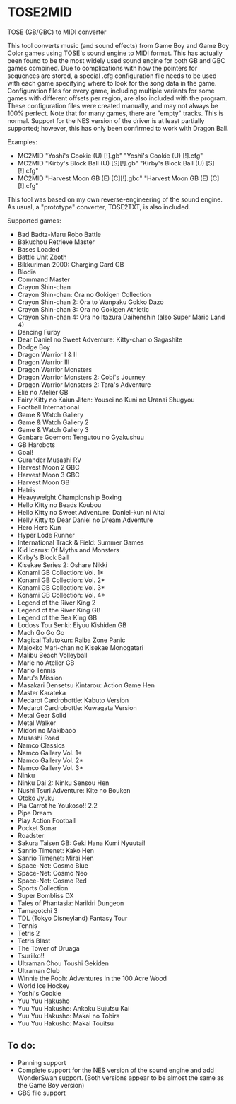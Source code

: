 # TOSE2MID
TOSE (GB/GBC) to MIDI converter

This tool converts music (and sound effects) from Game Boy and Game Boy Color games using TOSE's sound engine to MIDI format. This has actually been found to be the most widely used sound engine for both GB and GBC games combined.
Due to complications with how the pointers for sequences are stored, a special .cfg configuration file needs to be used with each game specifying where to look for the song data in the game. Configuration files for every game, including multiple variants for some games with different offsets per region, are also included with the program. These configuration files were created manually, and may not always be 100% perfect. Note that for many games, there are "empty" tracks. This is normal.
Support for the NES version of the driver is at least partially supported; however, this has only been confirmed to work with Dragon Ball.

Examples:
* MC2MID "Yoshi's Cookie (U) [!].gb" "Yoshi's Cookie (U) [!].cfg"
* MC2MID "Kirby's Block Ball (U) [S][!].gb" "Kirby's Block Ball (U) [S][!].cfg"
* MC2MID "Harvest Moon GB (E) [C][!].gbc" "Harvest Moon GB (E) [C][!].cfg"

This tool was based on my own reverse-engineering of the sound engine. As usual, a "prototype" converter, TOSE2TXT, is also included.

Supported games:
  * Bad Badtz-Maru Robo Battle
  * Bakuchou Retrieve Master
  * Bases Loaded
  * Battle Unit Zeoth
  * Bikkuriman 2000: Charging Card GB
  * Blodia
  * Command Master
  * Crayon Shin-chan
  * Crayon Shin-chan: Ora no Gokigen Collection
  * Crayon Shin-chan 2: Ora to Wanpaku Gokko Dazo
  * Crayon Shin-chan 3: Ora no Gokigen Athletic
  * Crayon Shin-chan 4: Ora no Itazura Daihenshin (also Super Mario Land 4)
  * Dancing Furby
  * Dear Daniel no Sweet Adventure: Kitty-chan o Sagashite
  * Dodge Boy
  * Dragon Warrior I & II
  * Dragon Warrior III
  * Dragon Warrior Monsters
  * Dragon Warrior Monsters 2: Cobi's Journey
  * Dragon Warrior Monsters 2: Tara's Adventure
  * Elie no Atelier GB
  * Fairy Kitty no Kaiun Jiten: Yousei no Kuni no Uranai Shugyou
  * Football International
  * Game & Watch Gallery
  * Game & Watch Gallery 2
  * Game & Watch Gallery 3
  * Ganbare Goemon: Tengutou no Gyakushuu
  * GB Harobots
  * Goal!
  * Gurander Musashi RV
  * Harvest Moon 2 GBC
  * Harvest Moon 3 GBC
  * Harvest Moon GB
  * Hatris
  * Heavyweight Championship Boxing
  * Hello Kitty no Beads Koubou
  * Hello Kitty no Sweet Adventure: Daniel-kun ni Aitai
  * Helly Kitty to Dear Daniel no Dream Adventure
  * Hero Hero Kun
  * Hyper Lode Runner
  * International Track & Field: Summer Games
  * Kid Icarus: Of Myths and Monsters
  * Kirby's Block Ball
  * Kisekae Series 2: Oshare Nikki
  * Konami GB Collection: Vol. 1*
  * Konami GB Collection: Vol. 2*
  * Konami GB Collection: Vol. 3*
  * Konami GB Collection: Vol. 4*
  * Legend of the River King 2
  * Legend of the River King GB
  * Legend of the Sea King GB
  * Lodoss Tou Senki: Eiyuu Kishiden GB
  * Mach Go Go Go
  * Magical Talutokun: Raiba Zone Panic
  * Majokko Mari-chan no Kisekae Monogatari
  * Malibu Beach Volleyball
  * Marie no Atelier GB
  * Mario Tennis
  * Maru's Mission
  * Masakari Densetsu Kintarou: Action Game Hen
  * Master Karateka
  * Medarot Cardrobottle: Kabuto Version
  * Medarot Cardrobottle: Kuwagata Version
  * Metal Gear Solid
  * Metal Walker
  * Midori no Makibaoo
  * Musashi Road
  * Namco Classics
  * Namco Gallery Vol. 1*
  * Namco Gallery Vol. 2*
  * Namco Gallery Vol. 3*
  * Ninku
  * Ninku Dai 2: Ninku Sensou Hen
  * Nushi Tsuri Adventure: Kite no Bouken
  * Otoko Jyuku
  * Pia Carrot he Youkoso!! 2.2
  * Pipe Dream
  * Play Action Football
  * Pocket Sonar
  * Roadster
  * Sakura Taisen GB: Geki Hana Kumi Nyuutai!
  * Sanrio Timenet: Kako Hen
  * Sanrio Timenet: Mirai Hen
  * Space-Net: Cosmo Blue
  * Space-Net: Cosmo Neo
  * Space-Net: Cosmo Red
  * Sports Collection
  * Super Bombliss DX
  * Tales of Phantasia: Narikiri Dungeon
  * Tamagotchi 3
  * TDL (Tokyo Disneyland) Fantasy Tour
  * Tennis
  * Tetris 2
  * Tetris Blast
  * The Tower of Druaga
  * Tsuriiko!!
  * Ultraman Chou Toushi Gekiden
  * Ultraman Club
  * Winnie the Pooh: Adventures in the 100 Acre Wood
  * World Ice Hockey
  * Yoshi's Cookie
  * Yuu Yuu Hakusho
  * Yuu Yuu Hakusho: Ankoku Bujutsu Kai
  * Yuu Yuu Hakusho: Makai no Tobira
  * Yuu Yuu Hakusho: Makai Touitsu

## To do:
  * Panning support
  * Complete support for the NES version of the sound engine and add WonderSwan support. (Both versions appear to be almost the same as the Game Boy version)
  * GBS file support
